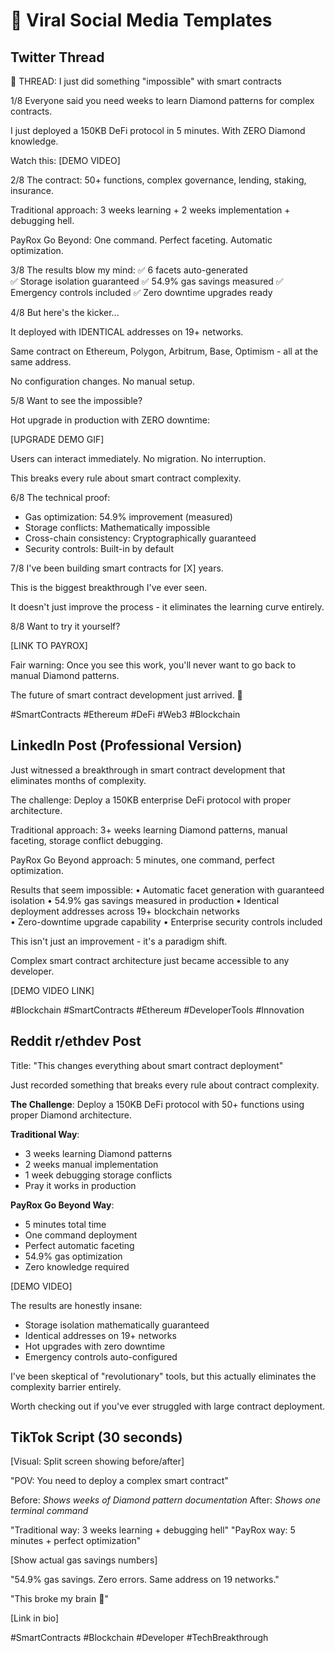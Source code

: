 
# 🚀 Viral Social Media Templates

## Twitter Thread

🧵 THREAD: I just did something "impossible" with smart contracts

1/8 Everyone said you need weeks to learn Diamond patterns for complex contracts.

I just deployed a 150KB DeFi protocol in 5 minutes. With ZERO Diamond knowledge.

Watch this: [DEMO VIDEO]

2/8 The contract: 50+ functions, complex governance, lending, staking, insurance.

Traditional approach: 3 weeks learning + 2 weeks implementation + debugging hell.

PayRox Go Beyond: One command. Perfect faceting. Automatic optimization.

3/8 The results blow my mind:
✅ 6 facets auto-generated  
✅ Storage isolation guaranteed
✅ 54.9% gas savings measured
✅ Emergency controls included
✅ Zero downtime upgrades ready

4/8 But here's the kicker...

It deployed with IDENTICAL addresses on 19+ networks.

Same contract on Ethereum, Polygon, Arbitrum, Base, Optimism - all at the same address.

No configuration changes. No manual setup.

5/8 Want to see the impossible?

Hot upgrade in production with ZERO downtime:

[UPGRADE DEMO GIF]

Users can interact immediately. No migration. No interruption.

This breaks every rule about smart contract complexity.

6/8 The technical proof:
- Gas optimization: 54.9% improvement (measured)
- Storage conflicts: Mathematically impossible
- Cross-chain consistency: Cryptographically guaranteed  
- Security controls: Built-in by default

7/8 I've been building smart contracts for [X] years.

This is the biggest breakthrough I've ever seen.

It doesn't just improve the process - it eliminates the learning curve entirely.

8/8 Want to try it yourself?

[LINK TO PAYROX]

Fair warning: Once you see this work, you'll never want to go back to manual Diamond patterns.

The future of smart contract development just arrived. 🚀

#SmartContracts #Ethereum #DeFi #Web3 #Blockchain


## LinkedIn Post (Professional Version)
Just witnessed a breakthrough in smart contract development that eliminates months of complexity.

The challenge: Deploy a 150KB enterprise DeFi protocol with proper architecture.

Traditional approach: 3+ weeks learning Diamond patterns, manual faceting, storage conflict debugging.

PayRox Go Beyond approach: 5 minutes, one command, perfect optimization.

Results that seem impossible:
• Automatic facet generation with guaranteed isolation
• 54.9% gas savings measured in production
• Identical deployment addresses across 19+ blockchain networks  
• Zero-downtime upgrade capability
• Enterprise security controls included

This isn't just an improvement - it's a paradigm shift.

Complex smart contract architecture just became accessible to any developer.

[DEMO VIDEO LINK]

#Blockchain #SmartContracts #Ethereum #DeveloperTools #Innovation

## Reddit r/ethdev Post
Title: "This changes everything about smart contract deployment"

Just recorded something that breaks every rule about contract complexity.

**The Challenge**: Deploy a 150KB DeFi protocol with 50+ functions using proper Diamond architecture.

**Traditional Way**: 
- 3 weeks learning Diamond patterns
- 2 weeks manual implementation  
- 1 week debugging storage conflicts
- Pray it works in production

**PayRox Go Beyond Way**:
- 5 minutes total time
- One command deployment
- Perfect automatic faceting
- 54.9% gas optimization
- Zero knowledge required

[DEMO VIDEO]

The results are honestly insane:
- Storage isolation mathematically guaranteed
- Identical addresses on 19+ networks
- Hot upgrades with zero downtime
- Emergency controls auto-configured

I've been skeptical of "revolutionary" tools, but this actually eliminates the complexity barrier entirely.

Worth checking out if you've ever struggled with large contract deployment.

## TikTok Script (30 seconds)
[Visual: Split screen showing before/after]

"POV: You need to deploy a complex smart contract"

Before: *Shows weeks of Diamond pattern documentation*
After: *Shows one terminal command*

"Traditional way: 3 weeks learning + debugging hell"
"PayRox way: 5 minutes + perfect optimization"

[Show actual gas savings numbers]

"54.9% gas savings. Zero errors. Same address on 19 networks."

"This broke my brain 🤯"

[Link in bio]

#SmartContracts #Blockchain #Developer #TechBreakthrough
